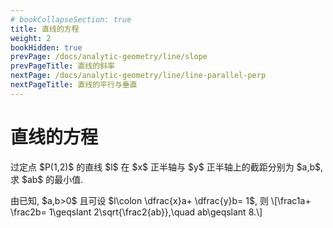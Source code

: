 ```yaml
---
# bookCollapseSection: true
title: 直线的方程
weight: 2
bookHidden: true
prevPage: /docs/analytic-geometry/line/slope
prevPageTitle: 直线的斜率
nextPage: /docs/analytic-geometry/line/line-parallel-perp
nextPageTitle: 直线的平行与垂直
---
```


# 直线的方程

<myexercise>
    <p>过定点 $P(1,2)$ 的直线 $l$ 在 $x$ 正半轴与 $y$ 正半轴上的截距分别为 $a,b$, 求 $ab$ 的最小值.
</p>
</myexercise>
<mysolution>
    <p>    由已知, $a,b>0$ 且可设 $l\colon \dfrac{x}a+ \dfrac{y}b= 1$, 则
    \[\frac1a+ \frac2b= 1\geqslant 2\sqrt{\frac2{ab}},\quad
    ab\geqslant 8.\]
</p>
</mysolution>

